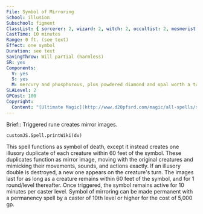 ```yaml
---
File: Symbol of Mirroring
School: illusion
Subschool: figment
ClassList: { sorcerer: 2, wizard: 2, witch: 2, occultist: 2, mesmerist: 2 }
CastTime: 10 minutes
Range: 0 ft. (see text)
Effect: one symbol
Duration: see text
SavingThrow: Will partial (harmless)
SR: yes
Components:
  V: yes
  S: yes
  M: mercury and phosphorous, plus powdered diamond and opal worth a total of 100 gp
SLALevel: 2
GPCost: 100
Copyright:
  Content: "[Ultimate Magic](http://www.d20pfsrd.com/magic/all-spells/s/symbol-of-mirroring)"
---
```

Brief:: Triggered rune creates mirror images.

```dataviewjs
customJS.Spell.printWiki(dv)
```

This spell functions as symbol of death, except it instead creates one illusory duplicate of each creature within 60 feet of the symbol. These duplicates function as mirror image, moving with the original creatures and mimicking their movements, sounds, and actions exactly. If an illusory double is destroyed, a new one appears on the creature's turn. The images last for as long as a creature remains within 60 feet of the symbol, and for 1 round/level thereafter. Once triggered, the symbol remains active for 10 minutes per caster level.  Symbol of mirroring can be made permanent with a permanency spell by a caster of 10th level or higher for the cost of 5,000 gp.
